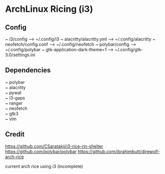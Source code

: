 # ArchLinux Ricing (i3)

## Config
~ i3/config --> ~/.config/i3
~ alacritty/alacritty.yml --> ~/.config/alacritty
~ neofetch/config.conf --> ~/.config/neofetch
~ polybar/config --> ~/.config/polybar
~ gtk-application-dark-theme=1 --> ~/.config/gtk-3.0/settings.ini

## Dependencies
~ polybar <br>
~ alacritty <br>
~ pywal <br>
~ i3-gaps <br>
~ ranger <br>
~ neofetch <br>
~ gtk3 <br>
~ vim <br>



## Credit
https://github.com/CSaratakij/i3-rice-rin-shelter
https://github.com/polybar/polybar
https://github.com/ibrahimbutt/direwolf-arch-rice

current arch rice using i3 (incomplete)
